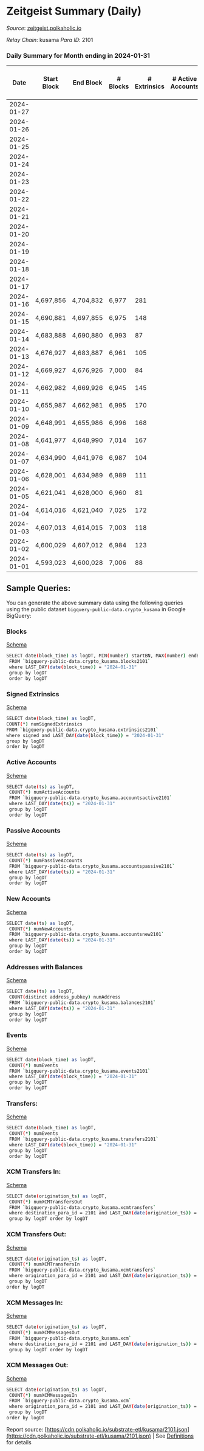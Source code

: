 # Zeitgeist Summary (Daily)

_Source_: [zeitgeist.polkaholic.io](https://zeitgeist.polkaholic.io)

*Relay Chain*: kusama
*Para ID*: 2101



### Daily Summary for Month ending in 2024-01-31


| Date    | Start Block | End Block | # Blocks | # Extrinsics | # Active Accounts | # Passive Accounts | # New Accounts | # Addresses | # Events  | # Transfers ($USD) | # XCM Transfers In ($USD) | # XCM Transfers Out ($USD) | # XCM In | # XCM Out | Issues |
|---------|-------------|-----------|----------|--------------|-------------------|--------------------|----------------|-------------|-----------|--------------------|---------------------------|----------------------------|----------|-----------|--------|
| 2024-01-27 |  |  |  |  |  |  |  |  |  |   |   |   |  |  |  |
| 2024-01-26 |  |  |  |  |  |  |  | 16,984 |  |   |   |   |  |  |  |
| 2024-01-25 |  |  |  |  |  |  |  | 16,980 |  |   |   |   |  |  |  |
| 2024-01-24 |  |  |  |  |  |  |  | 16,983 |  |   |   |   |  |  |  |
| 2024-01-23 |  |  |  |  |  |  |  | 16,979 |  |   |   |   |  |  |  |
| 2024-01-22 |  |  |  |  |  |  |  | 16,972 |  |   |   |   |  |  |  |
| 2024-01-21 |  |  |  |  |  |  |  | 16,969 |  |   |   |   |  |  |  |
| 2024-01-20 |  |  |  |  |  |  |  | 16,962 |  |   |   |   |  |  |  |
| 2024-01-19 |  |  |  |  |  |  |  | 16,960 |  |   |   |   |  |  |  |
| 2024-01-18 |  |  |  |  |  |  |  | 16,951 |  |   |   |   |  |  |  |
| 2024-01-17 |  |  |  |  |  |  |  | 16,949 |  |   |   |   |  |  |  |
| 2024-01-16 | 4,697,856 | 4,704,832 | 6,977 | 281 |  |  |  | 16,931 | 55,267 | 218  |   |   |  |  |  |
| 2024-01-15 | 4,690,881 | 4,697,855 | 6,975 | 148 |  |  |  | 16,923 | 51,007 | 91  |   | 28  |  |  |  |
| 2024-01-14 | 4,683,888 | 4,690,880 | 6,993 | 87 |  |  |  | 16,920 | 53,170 | 53  |   | 14  |  |  |  |
| 2024-01-13 | 4,676,927 | 4,683,887 | 6,961 | 105 |  |  |  | 16,915 | 52,942 | 95  |   | 16  |  |  |  |
| 2024-01-12 | 4,669,927 | 4,676,926 | 7,000 | 84 |  |  |  | 16,910 | 50,430 | 75  |   | 29  |  |  |  |
| 2024-01-11 | 4,662,982 | 4,669,926 | 6,945 | 145 |  |  |  | 16,904 | 53,275 | 123  |   | 17  |  |  |  |
| 2024-01-10 | 4,655,987 | 4,662,981 | 6,995 | 170 |  |  |  | 16,897 | 53,625 | 163  |   | 31  |  |  |  |
| 2024-01-09 | 4,648,991 | 4,655,986 | 6,996 | 168 |  |  |  | 16,886 | 50,975 | 157  |   | 13  |  |  |  |
| 2024-01-08 | 4,641,977 | 4,648,990 | 7,014 | 167 |  |  |  | 16,879 | 53,651 | 195  |   | 7  |  |  |  |
| 2024-01-07 | 4,634,990 | 4,641,976 | 6,987 | 104 |  |  |  | 16,877 | 52,715 | 109  |   | 26  |  |  |  |
| 2024-01-06 | 4,628,001 | 4,634,989 | 6,989 | 111 |  |  |  | 16,868 | 50,394 | 118  |   | 23  |  |  |  |
| 2024-01-05 | 4,621,041 | 4,628,000 | 6,960 | 81 |  |  |  | 16,868 | 52,133 | 49  |   | 17  |  |  |  |
| 2024-01-04 | 4,614,016 | 4,621,040 | 7,025 | 172 |  |  |  | 16,862 | 51,280 | 117  |   | 22  |  |  |  |
| 2024-01-03 | 4,607,013 | 4,614,015 | 7,003 | 118 |  |  |  | 16,843 | 55,067 | 130  |   | 24  |  |  |  |
| 2024-01-02 | 4,600,029 | 4,607,012 | 6,984 | 123 |  |  |  | 16,846 | 52,999 | 88  |   | 27  |  |  |  |
| 2024-01-01 | 4,593,023 | 4,600,028 | 7,006 | 88 |  |  |  | 16,840 | 50,767 | 83  |   | 14  |  |  |  |

## Sample Queries:
You can generate the above summary data using the following queries using the public dataset `bigquery-public-data.crypto_kusama` in Google BigQuery:


### Blocks 

[Schema](https://github.com/colorfulnotion/substrate-etl/blob/main/schema/blocks.json)

```bash
SELECT date(block_time) as logDT, MIN(number) startBN, MAX(number) endBN, COUNT(*) numBlocks 
 FROM `bigquery-public-data.crypto_kusama.blocks2101`  
 where LAST_DAY(date(block_time)) = "2024-01-31" 
 group by logDT 
 order by logDT
```

### Signed Extrinsics 

[Schema](https://github.com/colorfulnotion/substrate-etl/blob/main/schema/extrinsics.json)

```bash
SELECT date(block_time) as logDT, 
COUNT(*) numSignedExtrinsics 
FROM `bigquery-public-data.crypto_kusama.extrinsics2101`  
where signed and LAST_DAY(date(block_time)) = "2024-01-31" 
group by logDT 
order by logDT
```

### Active Accounts 

[Schema](https://github.com/colorfulnotion/substrate-etl/blob/main/schema/accountsactive.json)

```bash
SELECT date(ts) as logDT, 
 COUNT(*) numActiveAccounts 
 FROM `bigquery-public-data.crypto_kusama.accountsactive2101` 
 where LAST_DAY(date(ts)) = "2024-01-31" 
 group by logDT 
 order by logDT
```

### Passive Accounts 

[Schema](https://github.com/colorfulnotion/substrate-etl/blob/main/schema/accountspassive.json)

```bash
SELECT date(ts) as logDT, 
 COUNT(*) numPassiveAccounts 
 FROM `bigquery-public-data.crypto_kusama.accountspassive2101` 
 where LAST_DAY(date(ts)) = "2024-01-31" 
 group by logDT 
 order by logDT
```

### New Accounts 

[Schema](https://github.com/colorfulnotion/substrate-etl/blob/main/schema/accountsnew.json)

```bash
SELECT date(ts) as logDT, 
 COUNT(*) numNewAccounts 
 FROM `bigquery-public-data.crypto_kusama.accountsnew2101` 
 where LAST_DAY(date(ts)) = "2024-01-31" 
 group by logDT
 order by logDT
```

### Addresses with Balances 

[Schema](https://github.com/colorfulnotion/substrate-etl/blob/main/schema/balances.json)

```bash
SELECT date(ts) as logDT,
 COUNT(distinct address_pubkey) numAddress 
 FROM `bigquery-public-data.crypto_kusama.balances2101` 
 where LAST_DAY(date(ts)) = "2024-01-31" 
 group by logDT 
 order by logDT
```

### Events 

[Schema](https://github.com/colorfulnotion/substrate-etl/blob/main/schema/events.json)

```bash
SELECT date(block_time) as logDT, 
 COUNT(*) numEvents 
 FROM `bigquery-public-data.crypto_kusama.events2101` 
 where LAST_DAY(date(block_time)) = "2024-01-31" 
 group by logDT 
 order by logDT
```

### Transfers:

[Schema](https://github.com/colorfulnotion/substrate-etl/blob/main/schema/transfers.json)

```bash
SELECT date(block_time) as logDT, 
 COUNT(*) numEvents 
 FROM `bigquery-public-data.crypto_kusama.transfers2101` 
 where LAST_DAY(date(block_time)) = "2024-01-31" 
 group by logDT 
 order by logDT
```

### XCM Transfers In: 

[Schema](https://github.com/colorfulnotion/substrate-etl/blob/main/schema/xcmtransfers.json)

```bash
SELECT date(origination_ts) as logDT, 
 COUNT(*) numXCMTransfersOut 
 FROM `bigquery-public-data.crypto_kusama.xcmtransfers` 
 where destination_para_id = 2101 and LAST_DAY(date(origination_ts)) = "2024-01-31" 
 group by logDT order by logDT
```

### XCM Transfers Out: 

[Schema](https://github.com/colorfulnotion/substrate-etl/blob/main/schema/xcmtransfers.json)

```bash
SELECT date(origination_ts) as logDT, 
 COUNT(*) numXCMTransfersIn 
 FROM `bigquery-public-data.crypto_kusama.xcmtransfers` 
 where origination_para_id = 2101 and LAST_DAY(date(origination_ts)) = "2024-01-31" 
 group by logDT 
order by logDT
```

### XCM Messages In: 

[Schema](https://github.com/colorfulnotion/substrate-etl/blob/main/schema/xcm.json)

```bash
SELECT date(origination_ts) as logDT, 
 COUNT(*) numXCMMessagesOut 
 FROM `bigquery-public-data.crypto_kusama.xcm` 
 where destination_para_id = 2101 and LAST_DAY(date(origination_ts)) = "2024-01-31" 
 group by logDT order by logDT
```

### XCM Messages Out: 

[Schema](https://github.com/colorfulnotion/substrate-etl/blob/main/schema/xcm.json)

```bash
SELECT date(origination_ts) as logDT, 
 COUNT(*) numXCMMessagesIn 
 FROM `bigquery-public-data.crypto_kusama.xcm` 
 where origination_para_id = 2101 and LAST_DAY(date(origination_ts)) = "2024-01-31" 
 group by logDT 
order by logDT
```


Report source: [https://cdn.polkaholic.io/substrate-etl/kusama/2101.json](https://cdn.polkaholic.io/substrate-etl/kusama/2101.json) | See [Definitions](/DEFINITIONS.md) for details
